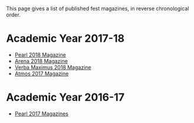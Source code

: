 <!-- TITLE: Fest Magazines -->
<!-- SUBTITLE: Fest Magazines are special publications by Journal Club to report on the happenings of a fest. The three big fests of the college Pearl, Arena and Atmos usually have a fest mag, as does the literary fest, Verba Maximus. -->

This page gives a list of published fest magazines, in reverse chronological order. 


# Academic Year 2017-18
- [Pearl 2018 Magazine](/news/fests/pearl-18)
- [Arena 2018 Magazine](/news/fests/arena-18)
- [Verba Maximus 2018 Magazine](/news/fests/vm-18)
- [Atmos 2017 Magazine](/news/fests/atmos-17)

# Academic Year 2016-17
- [Pearl 2017 Magazines](/news/fests/pearl-17)